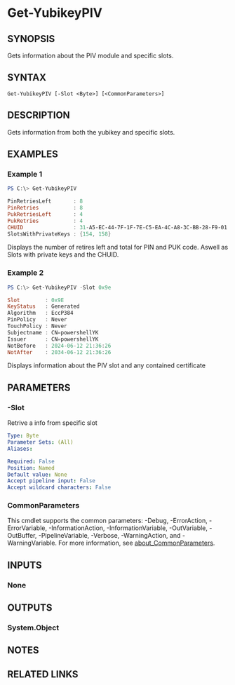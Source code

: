 ﻿---
external help file: powershellYK.dll-Help.xml
Module Name: powershellYK
online version:
schema: 2.0.0
---

# Get-YubikeyPIV

## SYNOPSIS
Gets information about the PIV module and specific slots.

## SYNTAX

```
Get-YubikeyPIV [-Slot <Byte>] [<CommonParameters>]
```

## DESCRIPTION
Gets information from both the yubikey and specific slots.

## EXAMPLES

### Example 1
```powershell
PS C:\> Get-YubikeyPIV

PinRetriesLeft       : 8
PinRetries           : 8
PukRetriesLeft       : 4
PukRetries           : 4
CHUID                : 31-A5-EC-44-7F-1F-7E-C5-EA-4C-A8-3C-BB-28-F9-01
SlotsWithPrivateKeys : {154, 158}
```

Displays the number of retires left and total for PIN and PUK code. Aswell as Slots with private keys and the CHUID.

### Example 2
```powershell
PS C:\> Get-YubikeyPIV -Slot 0x9e

Slot        : 0x9E
KeyStatus   : Generated
Algorithm   : EccP384
PinPolicy   : Never
TouchPolicy : Never
Subjectname : CN=powershellYK
Issuer      : CN=powershellYK
NotBefore   : 2024-06-12 21:36:26
NotAfter    : 2034-06-12 21:36:26
```

Displays information about the PIV slot and any contained certificate

## PARAMETERS

### -Slot
Retrive a info from specific slot

```yaml
Type: Byte
Parameter Sets: (All)
Aliases:

Required: False
Position: Named
Default value: None
Accept pipeline input: False
Accept wildcard characters: False
```

### CommonParameters
This cmdlet supports the common parameters: -Debug, -ErrorAction, -ErrorVariable, -InformationAction, -InformationVariable, -OutVariable, -OutBuffer, -PipelineVariable, -Verbose, -WarningAction, and -WarningVariable. For more information, see [about_CommonParameters](http://go.microsoft.com/fwlink/?LinkID=113216).

## INPUTS

### None

## OUTPUTS

### System.Object
## NOTES

## RELATED LINKS
